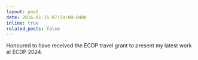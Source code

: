 ```yaml
---
layout: post
date: 2016-01-15 07:59:00-0400
inline: true
related_posts: false
---
```


Honoured to have received the ECDP travel grant to present my latest work at ECDP 2024.